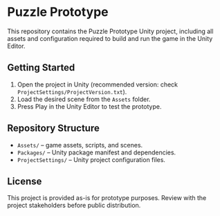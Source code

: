 # Puzzle Prototype

This repository contains the Puzzle Prototype Unity project, including all assets and configuration required to build and run the game in the Unity Editor.

## Getting Started

1. Open the project in Unity (recommended version: check `ProjectSettings/ProjectVersion.txt`).
2. Load the desired scene from the `Assets` folder.
3. Press Play in the Unity Editor to test the prototype.

## Repository Structure

- `Assets/` – game assets, scripts, and scenes.
- `Packages/` – Unity package manifest and dependencies.
- `ProjectSettings/` – Unity project configuration files.

## License

This project is provided as-is for prototype purposes. Review with the project stakeholders before public distribution.
